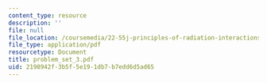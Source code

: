 ```yaml
---
content_type: resource
description: ''
file: null
file_location: /coursemedia/22-55j-principles-of-radiation-interactions-fall-2004/2198942f3b5f5e191db7b7edd6d5ad65_problem_set_3.pdf
file_type: application/pdf
resourcetype: Document
title: problem_set_3.pdf
uid: 2198942f-3b5f-5e19-1db7-b7edd6d5ad65
---
```

